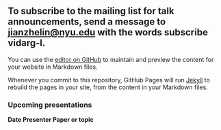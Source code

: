 ## To subscribe to the mailing list for talk announcements, send a message to **<jianzhelin@nyu.edu>** with the words subscribe vidarg-l. 
You can use the [editor on GitHub](https://github.com/Ryan315/TL/edit/gh-pages/index.md) to maintain and preview the content for your website in Markdown files.

Whenever you commit to this repository, GitHub Pages will run [Jekyll](https://jekyllrb.com/) to rebuild the pages in your site, from the content in your Markdown files.

### Upcoming presentations
**Date	Presenter	Paper or topic**
